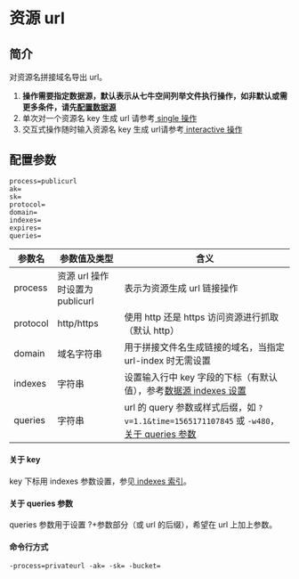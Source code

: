 # 资源 url

## 简介
对资源名拼接域名导出 url。  
1. **操作需要指定数据源，默认表示从七牛空间列举文件执行操作，如非默认或需更多条件，请先[配置数据源](datasource.md)**  
2. 单次对一个资源名 key 生成 url 请参考[ single 操作](single.md)  
3. 交互式操作随时输入资源名 key 生成 url请参考[ interactive 操作](interactive.md)  

## 配置参数
```
process=publicurl
ak=
sk=
protocol=
domain=
indexes=
expires=
queries=
```  
|参数名|参数值及类型 | 含义|  
|-----|-------|-----|  
|process| 资源 url 操作时设置为 publicurl | 表示为资源生成 url 链接操作|  
|protocol| http/https| 使用 http 还是 https 访问资源进行抓取（默认 http）|  
|domain| 域名字符串| 用于拼接文件名生成链接的域名，当指定 url-index 时无需设置|  
|indexes|字符串| 设置输入行中 key 字段的下标（有默认值），参考[数据源 indexes 设置](datasource.md#1-公共参数)|  
|queries| 字符串| url 的 query 参数或样式后缀，如 `?v=1.1&time=1565171107845` 或 `-w480`，[关于 queries 参数](#关于-queries-参数)|  

#### 关于 key
key 下标用 indexes 参数设置，参见[ indexes 索引](datasource.md#关于-indexes-索引)。  

#### 关于 queries 参数
queries 参数用于设置 ?+参数部分（或 url 的后缀），希望在 url 上加上参数。  

#### 命令行方式
```
-process=privateurl -ak= -sk= -bucket= 
```

